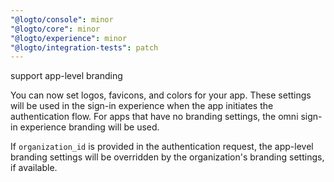 ```yaml
---
"@logto/console": minor
"@logto/core": minor
"@logto/experience": minor
"@logto/integration-tests": patch
---
```


support app-level branding

You can now set logos, favicons, and colors for your app. These settings will be used in the sign-in experience when the app initiates the authentication flow. For apps that have no branding settings, the omni sign-in experience branding will be used.

If `organization_id` is provided in the authentication request, the app-level branding settings will be overridden by the organization's branding settings, if available.
